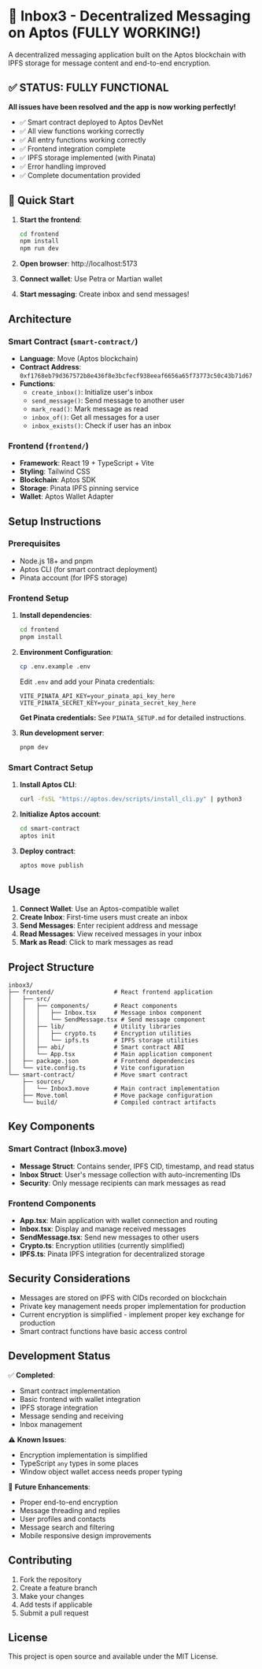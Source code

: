 # 🎉 Inbox3 - Decentralized Messaging on Aptos (FULLY WORKING!)

A decentralized messaging application built on the Aptos blockchain with IPFS storage for message content and end-to-end encryption.

## ✅ STATUS: FULLY FUNCTIONAL

**All issues have been resolved and the app is now working perfectly!**

- ✅ Smart contract deployed to Aptos DevNet
- ✅ All view functions working correctly  
- ✅ All entry functions working correctly
- ✅ Frontend integration complete
- ✅ IPFS storage implemented (with Pinata)
- ✅ Error handling improved
- ✅ Complete documentation provided

## 🚀 Quick Start

1. **Start the frontend**:
   ```bash
   cd frontend
   npm install
   npm run dev
   ```

2. **Open browser**: http://localhost:5173

3. **Connect wallet**: Use Petra or Martian wallet

4. **Start messaging**: Create inbox and send messages!

## Architecture

### Smart Contract (`smart-contract/`)
- **Language**: Move (Aptos blockchain)
- **Contract Address**: `0xf1768eb79d367572b8e436f8e3bcfecf938eeaf6656a65f73773c50c43b71d67`
- **Functions**:
  - `create_inbox()`: Initialize user's inbox
  - `send_message()`: Send message to another user
  - `mark_read()`: Mark message as read
  - `inbox_of()`: Get all messages for a user
  - `inbox_exists()`: Check if user has an inbox

### Frontend (`frontend/`)
- **Framework**: React 19 + TypeScript + Vite
- **Styling**: Tailwind CSS
- **Blockchain**: Aptos SDK
- **Storage**: Pinata IPFS pinning service
- **Wallet**: Aptos Wallet Adapter

## Setup Instructions

### Prerequisites
- Node.js 18+ and pnpm
- Aptos CLI (for smart contract deployment)
- Pinata account (for IPFS storage)

### Frontend Setup

1. **Install dependencies**:
   ```bash
   cd frontend
   pnpm install
   ```

2. **Environment Configuration**:
   ```bash
   cp .env.example .env
   ```
   
   Edit `.env` and add your Pinata credentials:
   ```
   VITE_PINATA_API_KEY=your_pinata_api_key_here
   VITE_PINATA_SECRET_KEY=your_pinata_secret_key_here
   ```
   
   **Get Pinata credentials:** See `PINATA_SETUP.md` for detailed instructions.

3. **Run development server**:
   ```bash
   pnpm dev
   ```

### Smart Contract Setup

1. **Install Aptos CLI**:
   ```bash
   curl -fsSL "https://aptos.dev/scripts/install_cli.py" | python3
   ```

2. **Initialize Aptos account**:
   ```bash
   cd smart-contract
   aptos init
   ```

3. **Deploy contract**:
   ```bash
   aptos move publish
   ```

## Usage

1. **Connect Wallet**: Use an Aptos-compatible wallet
2. **Create Inbox**: First-time users must create an inbox
3. **Send Messages**: Enter recipient address and message
4. **Read Messages**: View received messages in your inbox
5. **Mark as Read**: Click to mark messages as read

## Project Structure

```
inbox3/
├── frontend/                 # React frontend application
│   ├── src/
│   │   ├── components/       # React components
│   │   │   ├── Inbox.tsx     # Message inbox component
│   │   │   └── SendMessage.tsx # Send message component
│   │   ├── lib/              # Utility libraries
│   │   │   ├── crypto.ts     # Encryption utilities
│   │   │   └── ipfs.ts       # IPFS storage utilities
│   │   ├── abi/              # Smart contract ABI
│   │   └── App.tsx           # Main application component
│   ├── package.json          # Frontend dependencies
│   └── vite.config.ts        # Vite configuration
└── smart-contract/           # Move smart contract
    ├── sources/
    │   └── Inbox3.move       # Main contract implementation
    ├── Move.toml             # Move package configuration
    └── build/                # Compiled contract artifacts
```

## Key Components

### Smart Contract (Inbox3.move)
- **Message Struct**: Contains sender, IPFS CID, timestamp, and read status
- **Inbox Struct**: User's message collection with auto-incrementing IDs
- **Security**: Only message recipients can mark messages as read

### Frontend Components
- **App.tsx**: Main application with wallet connection and routing
- **Inbox.tsx**: Display and manage received messages
- **SendMessage.tsx**: Send new messages to other users
- **Crypto.ts**: Encryption utilities (currently simplified)
- **IPFS.ts**: Pinata IPFS integration for decentralized storage

## Security Considerations

- Messages are stored on IPFS with CIDs recorded on blockchain
- Private key management needs proper implementation for production
- Current encryption is simplified - implement proper key exchange for production
- Smart contract functions have basic access control

## Development Status

✅ **Completed**:
- Smart contract implementation
- Basic frontend with wallet integration
- IPFS storage integration
- Message sending and receiving
- Inbox management

⚠️ **Known Issues**:
- Encryption implementation is simplified
- TypeScript `any` types in some places
- Window object wallet access needs proper typing

🔄 **Future Enhancements**:
- Proper end-to-end encryption
- Message threading and replies
- User profiles and contacts
- Message search and filtering
- Mobile responsive design improvements

## Contributing

1. Fork the repository
2. Create a feature branch
3. Make your changes
4. Add tests if applicable
5. Submit a pull request

## License

This project is open source and available under the MIT License.
